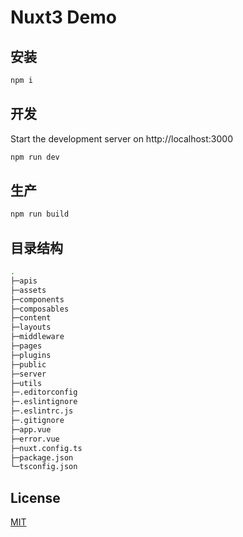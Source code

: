 # Nuxt3 Demo

## 安装
```bash
npm i
```

## 开发
Start the development server on http://localhost:3000
```bash
npm run dev
```

## 生产
```bash
npm run build
```

## 目录结构
```bash
.
├─apis
├─assets
├─components
├─composables
├─content
├─layouts
├─middleware
├─pages
├─plugins
├─public
├─server
├─utils
├─.editorconfig
├─.eslintignore
├─.eslintrc.js
├─.gitignore
├─app.vue
├─error.vue
├─nuxt.config.ts
├─package.json
└─tsconfig.json
```

## License
[MIT](LICENSE)